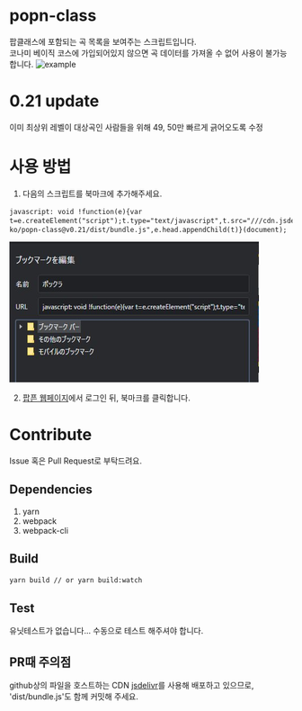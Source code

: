 # popn-class

팝클래스에 포함되는 곡 목록을 보여주는 스크립트입니다.  
코나미 베이직 코스에 가입되어있지 않으면 곡 데이터를 가져올 수 없어 사용이 불가능합니다.
![example](https://user-images.githubusercontent.com/48484989/192114398-5cca3b43-75c2-49a1-8d09-57966b8f37a8.png)

# 0.21 update
이미 최상위 레벨이 대상곡인 사람들을 위해 49, 50만 빠르게 긁어오도록 수정

# 사용 방법

1. 다음의 스크립트를 북마크에 추가해주세요.

```
javascript: void !function(e){var t=e.createElement("script");t.type="text/javascript",t.src="///cdn.jsdelivr.net/gh/shuashua-ko/popn-class@v0.21/dist/bundle.js",e.head.appendChild(t)}(document);
```

![add script to bookmark](readme_1.png)

2. [팝픈 웹페이지](https://p.eagate.573.jp/game/popn/unilab/playdata/index.html)에서 로그인 뒤, 북마크를 클릭합니다.

# Contribute

Issue 혹은 Pull Request로 부탁드려요.

## Dependencies

1. yarn
2. webpack
3. webpack-cli

## Build

```
yarn build // or yarn build:watch
```

## Test

유닛테스트가 없습니다... 수동으로 테스트 해주셔야 합니다.

## PR때 주의점

github상의 파일을 호스트하는 CDN [jsdelivr](https://cdn.jsdelivr.net/)를 사용해 배포하고 있으므로, 'dist/bundle.js'도 함께 커밋해 주세요.
